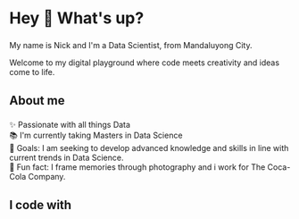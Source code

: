 
<h1 align="left">Hey 👋 What's up?</h1>

###
<p align="left">My name is Nick and I'm a Data Scientist, from Mandaluyong City.</p>

<p align="left">Welcome to my digital playground where code meets creativity and ideas come to life.</p>

###

<h2 align="left">About me</h2>

###

<p align="left">✨ Passionate with all things Data <br>📚 I'm currently taking Masters in Data Science <br>🎯 Goals: I am seeking to develop advanced knowledge and skills in line with current trends in Data Science. <br>🎲 Fun fact: I frame memories through photography and i work for The Coca-Cola Company.</p>

###
<h2 align="left">I code with</h2>

###

